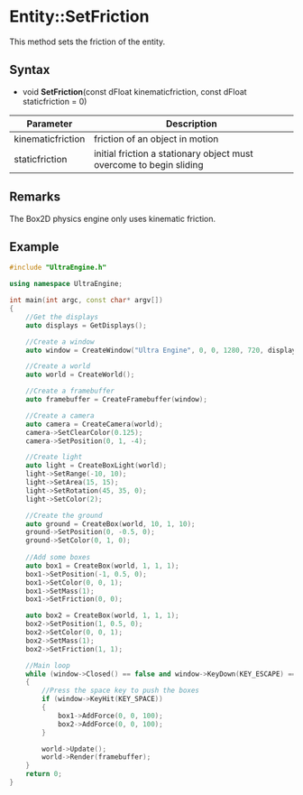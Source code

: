# Entity::SetFriction

This method sets the friction of the entity.

## Syntax

- void **SetFriction**(const dFloat kinematicfriction, const dFloat staticfriction = 0)

| Parameter | Description |
|---|---|
| kinematicfriction | friction of an object in motion |
| staticfriction | initial friction a stationary object must overcome to begin sliding |

## Remarks

The Box2D physics engine only uses kinematic friction.

## Example

```c++
#include "UltraEngine.h"

using namespace UltraEngine;

int main(int argc, const char* argv[])
{
    //Get the displays
    auto displays = GetDisplays();

    //Create a window
    auto window = CreateWindow("Ultra Engine", 0, 0, 1280, 720, displays[0], WINDOW_CENTER | WINDOW_TITLEBAR);

    //Create a world
    auto world = CreateWorld();

    //Create a framebuffer
    auto framebuffer = CreateFramebuffer(window);

    //Create a camera    
    auto camera = CreateCamera(world);
    camera->SetClearColor(0.125);
    camera->SetPosition(0, 1, -4);

    //Create light
    auto light = CreateBoxLight(world);
    light->SetRange(-10, 10);
    light->SetArea(15, 15);
    light->SetRotation(45, 35, 0);
    light->SetColor(2);

    //Create the ground
    auto ground = CreateBox(world, 10, 1, 10);
    ground->SetPosition(0, -0.5, 0);
    ground->SetColor(0, 1, 0);
    
    //Add some boxes
    auto box1 = CreateBox(world, 1, 1, 1);
    box1->SetPosition(-1, 0.5, 0);
    box1->SetColor(0, 0, 1);
    box1->SetMass(1);
    box1->SetFriction(0, 0);

    auto box2 = CreateBox(world, 1, 1, 1);
    box2->SetPosition(1, 0.5, 0);
    box2->SetColor(0, 0, 1);
    box2->SetMass(1);
    box2->SetFriction(1, 1);

    //Main loop
    while (window->Closed() == false and window->KeyDown(KEY_ESCAPE) == false)
    {
        //Press the space key to push the boxes
        if (window->KeyHit(KEY_SPACE))
        {
            box1->AddForce(0, 0, 100);
            box2->AddForce(0, 0, 100);
        }

        world->Update();
        world->Render(framebuffer);
    }
    return 0;
}
```
